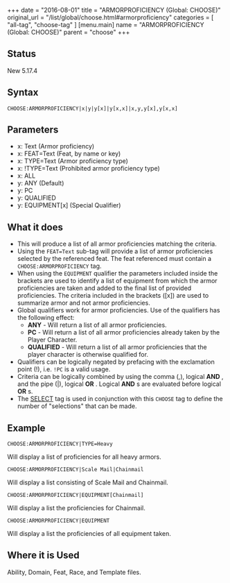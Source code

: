 +++
date = "2016-08-01"
title = "ARMORPROFICIENCY (Global: CHOOSE)"
original_url = "/list/global/choose.html#armorproficiency"
categories = [ "all-tag", "choose-tag" ]
[menu.main]
    name = "ARMORPROFICIENCY (Global: CHOOSE)"
    parent = "choose"
+++

## Status

New 5.17.4

## Syntax

`CHOOSE:ARMORPROFICIENCY|x|y|y[x]|y[x,x]|x,y,y[x],y[x,x]`

## Parameters

-   x: Text (Armor proficiency)
-   x: FEAT=Text (Feat, by name or key)
-   x: TYPE=Text (Armor proficiency type)
-   x: !TYPE=Text (Prohibited armor proficiency type)
-   x: ALL
-   y: ANY (Default)
-   y: PC
-   y: QUALIFIED
-   y: EQUIPMENT\[x\] (Special Qualifier)



What it does
------------

-   This will produce a list of all armor proficiencies matching
    the criteria.
-   Using the `FEAT=Text` sub-tag will provide a list of armor
    proficiencies selected by the referenced feat. The feat referenced
    must contain a `CHOOSE:ARMORPROFICIENCY` tag.
-   When using the `EQUIPMENT` qualifier the parameters included inside
    the brackets are used to identify a list of equipment from which the
    armor proficiencies are taken and added to the final list of
    provided proficiencies. The criteria included in the
    brackets (\[x\]) are used to summarize armor and not
    armor proficiencies.
-   Global qualifiers work for armor proficiencies. Use of the
    qualifiers has the following effect:
    -   **ANY** - Will return a list of all armor proficiencies.
    -   **PC** - Will return a list of all armor proficiencies already
        taken by the Player Character.
    -   **QUALIFIED** - Will return a list of all armor proficiencies
        that the player character is otherwise qualified for.
-   Qualifiers can be logically negated by prefacing with the
    exclamation point (!), i.e. `!PC` is a valid usage.
-   Criteria can be logically combined by using the comma (,), logical
    **AND** , and the pipe (|), logical **OR** . Logical **AND** s are
    evaluated before logical **OR** s.
-   The [SELECT](/list/global/other/select.html) tag is used in
    conjunction with this `CHOOSE` tag to define the number of
    "selections" that can be made.

Example
-------

`CHOOSE:ARMORPROFICIENCY|TYPE=Heavy`

Will display a list of proficiencies for all heavy armors.

`CHOOSE:ARMORPROFICIENCY|Scale Mail|Chainmail`

Will display a list consisting of Scale Mail and Chainmail.

`CHOOSE:ARMORPROFICIENCY|EQUIPMENT[Chainmail]`

Will display a list the proficiencies for Chainmail.

`CHOOSE:ARMORPROFICIENCY|EQUIPMENT`

Will display a list the proficiencies of all equipment taken.

Where it is Used
----------------

Ability, Domain, Feat, Race, and Template files.

